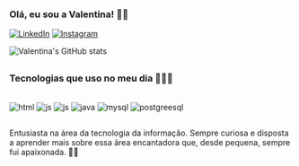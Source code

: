 ### Olá, eu sou a Valentina! 🙋🏻

[![LinkedIn](https://img.shields.io/badge/LinkedIn-0077B5?style=for-the-badge&logo=linkedin&logoColor=white)](https://www.linkedin.com/in/valentina-oliveira-martins-morais-109318254?utm_source=share&utm_campaign=share_via&utm_content=profile&utm_medium=ios_app)
[![Instagram](https://img.shields.io/badge/Instagram-E4405F?style=for-the-badge&logo=instagram&logoColor=white)](https://instagram.com/moraisvalentina)

![Valentina's GitHub stats](https://github-readme-stats.vercel.app/api?username=ValentinaMorais&show_icons=true&theme=radical)

##
### Tecnologias que uso no meu dia 👩🏻‍💻
<div style= "display: inline_block"><br/>    
<img  alt="html" src= "https://img.shields.io/badge/HTML-239120?style=for-the-badge&logo=html5&logoColor=white" />
<img  alt="js" src= "https://img.shields.io/badge/JavaScript-F7DF1E?style=for-the-badge&logo=javascript&logoColor=black" />
<img  alt="js" src= "https://img.shields.io/badge/Node.js-43853D?style=for-the-badge&logo=node.js&logoColor=white" />
<img  alt="java" src= "https://img.shields.io/badge/Java-ED8B00?style=for-the-badge&logo=openjdk&logoColor=white" />
<img  alt="mysql" src= "https://img.shields.io/badge/MySQL-00000F?style=for-the-badge&logo=mysql&logoColor=white" />
<img  alt="postgreesql" src= "https://img.shields.io/badge/PostgreSQL-316192?style=for-the-badge&logo=postgresql&logoColor=white" />

##
Entusiasta na área da tecnologia da informação. Sempre curiosa e disposta a aprender mais sobre essa área encantadora que, desde pequena, sempre fui apaixonada. 🚀🧡

</div><br />
